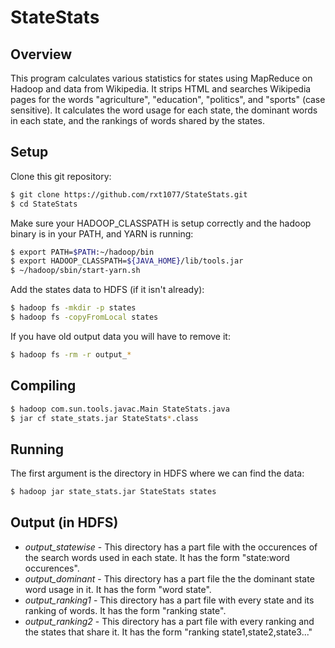 # StateStats

## Overview
This program calculates various statistics for states using MapReduce on
Hadoop and data from Wikipedia. It strips HTML and searches Wikipedia pages
for the words "agriculture", "education", "politics", and "sports" (case
sensitive). It calculates the word usage for each state, the dominant words in
each state, and the rankings of words shared by the states.

## Setup
Clone this git repository:
```bash
$ git clone https://github.com/rxt1077/StateStats.git
$ cd StateStats
```
Make sure your HADOOP_CLASSPATH is setup correctly and the hadoop binary is in
your PATH, and YARN is running:
```bash
$ export PATH=$PATH:~/hadoop/bin
$ export HADOOP_CLASSPATH=${JAVA_HOME}/lib/tools.jar
$ ~/hadoop/sbin/start-yarn.sh
```
Add the states data to HDFS (if it isn't already):
```bash
$ hadoop fs -mkdir -p states
$ hadoop fs -copyFromLocal states
```
If you have old output data you will have to remove it:
```bash
$ hadoop fs -rm -r output_*
```

## Compiling
```bash
$ hadoop com.sun.tools.javac.Main StateStats.java
$ jar cf state_stats.jar StateStats*.class
```

## Running
The first argument is the directory in HDFS where we can find the data:
```bash
$ hadoop jar state_stats.jar StateStats states
```

## Output (in HDFS)
* *output_statewise* - This directory has a part file with the occurences of the
search words used in each state. It has the form "state:word occurences".
* *output_dominant* - This directory has a part file the the dominant state word
usage in it. It has the form "word state".
* *output_ranking1* - This directory has a part file with every state and its
ranking of words. It has the form "ranking state".
* *output_ranking2* - This directory has a part file with every ranking and the
states that share it. It has the form "ranking state1,state2,state3..."
